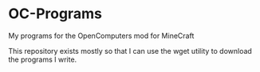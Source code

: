 # OC-Programs
My programs for the OpenComputers mod for MineCraft

This repository exists mostly so that I can use the wget utility to download the programs I write.

